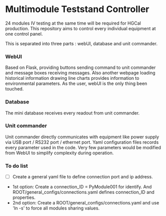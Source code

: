 # Multimodule Teststand Controller
24 modules IV testing at the same time will be required for HGCal production.
This repository aims to control every individual equipment at one control panel.

This is separated into three parts : webUI, database and unit commander.
### WebUI
Based on Flask, providing buttons sending command to unit commander and message boxes receiving messages.
Also another webpage loading historical information drawing line charts provides information to environmental parameters.
As the user, webUI is the only thing been touched.
### Database
The mini database receives every readout from unit commander.
### Unit commander
Unit commander directly communicates with equipment like power supply via USB port / RS232 port / ethernet port.
Yaml configuration files records every parameter used in the code.
Very few parameters would be modified from WebUI to simplify complexity during operation.

### To do list
* [ ] Create a general yaml file to define connection port and ip address.
 - 1st option: Create a connection_ID = PyModule001 for identify. And ROOT/general_configs/connections.yaml defines connection_ID and properties.
 - 2nd option: Create a ROOT/general_configs/connections.yaml and use 'ln -s' to force all modules sharing values.
